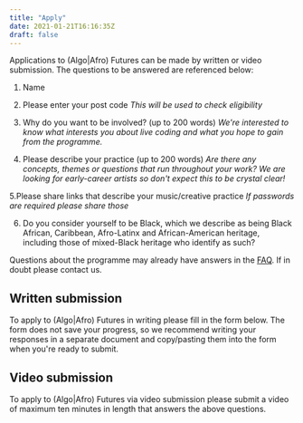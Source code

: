 ```yaml
---
title: "Apply"
date: 2021-01-21T16:16:35Z
draft: false
---
```


Applications to (Algo|Afro) Futures can be made by written or video
submission. The questions to be answered are referenced below:

1. Name

2. Please enter your post code
*This will be used to check eligibility*

3. Why do you want to be involved? (up to 200 words)
*We're interested to know what interests you about live coding and what you hope to gain from the programme.*

4. Please describe your practice (up to 200 words)
*Are there any concepts, themes or questions that run throughout your work? We are looking for early-career artists so don't expect this to be crystal clear!*

5.Please share links that describe your music/creative practice
*If passwords are required please share those*

6. Do you consider yourself to be Black, which we describe as being Black African, Caribbean, Afro-Latinx and African-American heritage, including those of mixed-Black heritage who identify as such?

Questions about the programme may already have answers in the [FAQ](/faq). If in doubt please contact us.

## Written submission

To apply to (Algo|Afro) Futures in writing please fill in the form below. The form does not save your progress, so we recommend writing your responses in a separate document and copy/pasting them into the form when you're ready to submit.

## Video submission

To apply to (Algo|Afro) Futures via video submission please submit a video of maximum ten minutes in length that answers the above questions.
